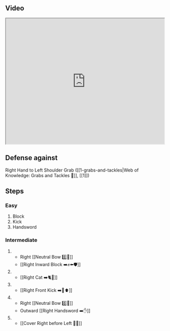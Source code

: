 ## Video

<iframe src="https://www.youtube.com/embed/IXZ6kr4VHQw?start=46&end=62" width="100%" height="400"></iframe>

## Defense against

Right Hand to Left Shoulder Grab ([[1-grabs-and-tackles|Web of Knowledge: Grabs and Tackles 🤝]], [[1]])

## Steps

### Easy

1. Block
2. Kick
3. Handsword

### Intermediate

1.  - Right [[Neutral Bow  0️⃣🦶]]
    - [[Right Inward Block ➡️✊⬅️🛡️]]
2.  - [[Right Cat ➡️🐈🦶]]
3.  - [[Right Front Kick ➡️🦶⬆️]]
4.  - Right [[Neutral Bow  0️⃣🦶]]
    - Outward [[Right Handsword ➡️✋]]
5.  - [[Cover Right before Left 🦶🔄]]
